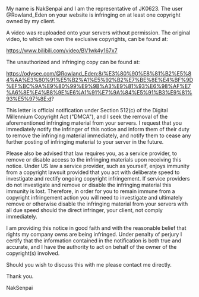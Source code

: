 My name is NakSenpai and I am the representative of JK0623. The user @Rowland_Eden on your website is infringing on at least one copyright owned by my client.

A video was reuploaded onto your servers without permission. The original video, to which we own the exclusive copyrights, can be found at:

https://www.bilibili.com/video/BV1wk4y167x7

The unauthorized and infringing copy can be found at:

https://odysee.com/@Rowland_Eden:8/%E3%80%90%E8%81%B2%E5%84%AA%E3%80%91%E5%B2%A1%E5%92%B2%E7%BE%8E%E4%BF%9D%EF%BC%9A%E9%80%99%E9%9B%A3%E9%81%93%E6%98%AF%E7%A6%8E%E4%B8%9E%E6%A1%91%E7%9A%84%E5%91%B3%E9%81%93%E5%97%8E:d?

This letter is official notification under Section 512(c) of the Digital Millennium Copyright Act ("DMCA"), and I seek the removal of the aforementioned infringing material from your servers. I request that you immediately notify the infringer of this notice and inform them of their duty to remove the infringing material immediately, and notify them to cease any further posting of infringing material to your server in the future.

Please also be advised that law requires you, as a service provider, to remove or disable access to the infringing materials upon receiving this notice. Under US law a service provider, such as yourself, enjoys immunity from a copyright lawsuit provided that you act with deliberate speed to investigate and rectify ongoing copyright infringement. If service providers do not investigate and remove or disable the infringing material this immunity is lost. Therefore, in order for you to remain immune from a copyright infringement action you will need to investigate and ultimately remove or otherwise disable the infringing material from your servers with all due speed should the direct infringer, your client, not comply immediately.

I am providing this notice in good faith and with the reasonable belief that rights my company owns are being infringed. Under penalty of perjury I certify that the information contained in the notification is both true and accurate, and I have the authority to act on behalf of the owner of the copyright(s) involved.

Should you wish to discuss this with me please contact me directly.

Thank you.

NakSenpai
